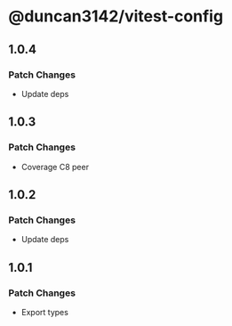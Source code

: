# @duncan3142/vitest-config

## 1.0.4

### Patch Changes

- Update deps

## 1.0.3

### Patch Changes

- Coverage C8 peer

## 1.0.2

### Patch Changes

- Update deps

## 1.0.1

### Patch Changes

- Export types
